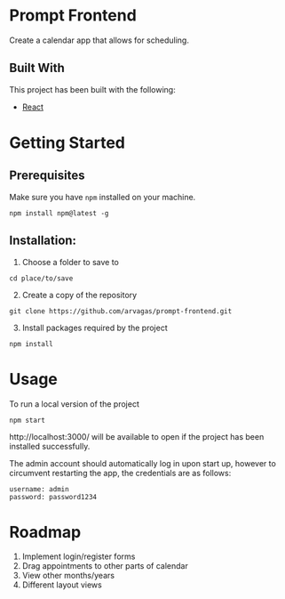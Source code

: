 # Prompt Frontend

Create a calendar app that allows for scheduling.

## Built With

This project has been built with the following:

* [React](https://github.com/facebook/react)

# Getting Started

## Prerequisites

Make sure you have `npm` installed on your machine.

```
npm install npm@latest -g
```

## Installation:
1. Choose a folder to save to
```
cd place/to/save
```

2. Create a copy of the repository
```
git clone https://github.com/arvagas/prompt-frontend.git
```

3. Install packages required by the project
```
npm install
```

# Usage
To run a local version of the project
```
npm start
```
http://localhost:3000/ will be available to open if the project has been installed successfully.

The admin account should automatically log in upon start up, however to circumvent restarting the app, the credentials are as follows:
```
username: admin
password: password1234
```

# Roadmap
1. Implement login/register forms
2. Drag appointments to other parts of calendar
3. View other months/years
4. Different layout views
